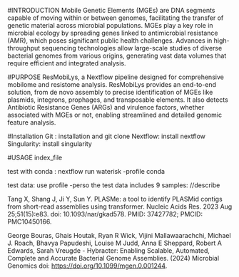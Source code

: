 
#INTRODUCTION
Mobile Genetic Elements (MGEs) are DNA segments capable of moving within or between genomes, facilitating the transfer of genetic material across
microbial populations. MGEs play a key role in microbial ecology by spreading genes linked to antimicrobial resistance (AMR), which poses significant
public health challenges. Advances in high-throughput sequencing technologies allow large-scale studies of diverse bacterial genomes from various origins, generating vast
data volumes that require efficient and integrated analysis.

#PURPOSE
ResMobiLys, a Nextflow pipeline designed for comprehensive mobilome and resistome analysis. ResMobiLys provides an end-to-end
solution, from de novo assembly to precise identification of MGEs like plasmids, integrons, prophages, and transposable elements. It also detects Antibiotic Resistance
Genes (ARGs) and virulence factors, whether associated with MGEs or not, enabling streamlined and detailed genomic feature analysis.

#Installation
Git : installation and git clone
Nextflow: install nextflow
Singularity: install singularity

#USAGE
index_file


test with conda : nextflow run waterisk -profile conda

test data: use profile -perso
the test data includes 9 samples: //describe

Tang X, Shang J, Ji Y, Sun Y. PLASMe: a tool to identify PLASMid contigs from short-read assemblies using transformer. Nucleic Acids Res. 2023 Aug 25;51(15):e83. doi: 10.1093/nar/gkad578. PMID: 37427782; PMCID: PMC10450166.

George Bouras, Ghais Houtak, Ryan R Wick, Vijini Mallawaarachchi, Michael J. Roach, Bhavya Papudeshi, Louise M Judd, Anna E Sheppard, Robert A Edwards, Sarah Vreugde - Hybracter: Enabling Scalable, Automated, Complete and Accurate Bacterial Genome Assemblies. (2024) Microbial Genomics doi: https://doi.org/10.1099/mgen.0.001244.
